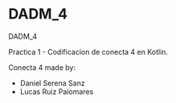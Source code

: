 # DADM_4
DADM_4

Practica 1 - Codificacion de conecta 4 en Kotlin.

Conecta 4 made by:
  - Daniel Serena Sanz
  - Lucas Ruiz Palomares
